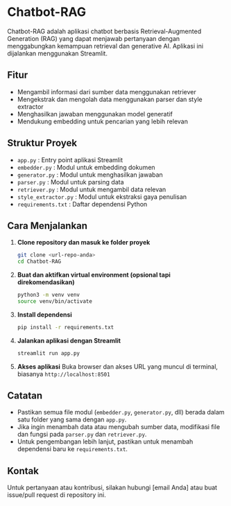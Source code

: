 # Chatbot-RAG

Chatbot-RAG adalah aplikasi chatbot berbasis Retrieval-Augmented Generation (RAG) yang dapat menjawab pertanyaan dengan menggabungkan kemampuan retrieval dan generative AI. Aplikasi ini dijalankan menggunakan Streamlit.

## Fitur
- Mengambil informasi dari sumber data menggunakan retriever
- Mengekstrak dan mengolah data menggunakan parser dan style extractor
- Menghasilkan jawaban menggunakan model generatif
- Mendukung embedding untuk pencarian yang lebih relevan

## Struktur Proyek
- `app.py` : Entry point aplikasi Streamlit
- `embedder.py` : Modul untuk embedding dokumen
- `generator.py` : Modul untuk menghasilkan jawaban
- `parser.py` : Modul untuk parsing data
- `retriever.py` : Modul untuk mengambil data relevan
- `style_extractor.py` : Modul untuk ekstraksi gaya penulisan
- `requirements.txt` : Daftar dependensi Python

## Cara Menjalankan

1. **Clone repository dan masuk ke folder proyek**
   ```bash
   git clone <url-repo-anda>
   cd Chatbot-RAG
   ```

2. **Buat dan aktifkan virtual environment (opsional tapi direkomendasikan)**
   ```bash
   python3 -m venv venv
   source venv/bin/activate
   ```

3. **Install dependensi**
   ```bash
   pip install -r requirements.txt
   ```

4. **Jalankan aplikasi dengan Streamlit**
   ```bash
   streamlit run app.py
   ```

5. **Akses aplikasi**
   Buka browser dan akses URL yang muncul di terminal, biasanya `http://localhost:8501`

## Catatan
- Pastikan semua file modul (`embedder.py`, `generator.py`, dll) berada dalam satu folder yang sama dengan `app.py`.
- Jika ingin menambah data atau mengubah sumber data, modifikasi file dan fungsi pada `parser.py` dan `retriever.py`.
- Untuk pengembangan lebih lanjut, pastikan untuk menambah dependensi baru ke `requirements.txt`.

## Kontak
Untuk pertanyaan atau kontribusi, silakan hubungi [email Anda] atau buat issue/pull request di repository ini.
